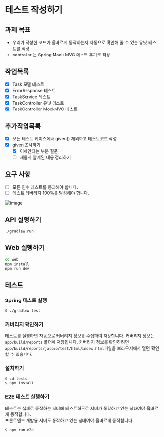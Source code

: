 # 테스트 작성하기

## 과제 목표

- 우리가 작성한 코드가 올바르게 동작하는지 자동으로 확인해 줄 수 있는 유닛 테스트를 작성
- controller 는 Spring Mock MVC 테스트 추가로 작성

## 작업목록

- [x] Task 모델 테스트
- [x] ErrorResponse 테스트
- [x] TaskService 테스트
- [x] TaskController 유닛 테스트
- [x] TaskController MockMVC 테스트

## 추가작업목록
- [x] 모든 테스트 케이스에서 given() 제외하고 테스트코드 작성
- [x] given 조사하기
  - [x] 이해안되는 부분 질문
  - [ ] 새롭게 알게된 내용 정리하기

## 요구 사항

- [ ] 모든 인수 테스트를 통과해야 합니다.
- [ ] 테스트 커버리지 100%를 달성해야 합니다.

![image](https://user-images.githubusercontent.com/14071105/104756530-45f47f80-579f-11eb-9bbf-d47d065e207b.png)

## API 실행하기

```bash
./gradlew run
```

## Web 실행하기

```bash
cd web
npm install
npm run dev
```

## 테스트

### Spring 테스트 실행

```bash
$ ./gradlew test
```

### 커버리지 확인하기

테스트를 실행하면 자동으로 커버리지 정보를 수집하여 저장합니다. 커버리지 정보는 `app/build/reports`
폴더에 저장됩니다. 커버리지 정보를 확인하려면 `app/build/reports/jacoco/test/html/index.html`파일을
브라우저에서 열면 확인할 수 있습니다.

### 설치하기

```bash
$ cd tests
$ npm install
```

### E2E 테스트 실행하기

테스트는 실제로 동작하는 서버에 테스트하므로 서버가 동작하고 있는 상태여야 올바르게 동작합니다.  
프론트엔드 개발용 서버도 동작하고 있는 상태여야 올바르게 동작합니다.

```bash
$ npm run e2e
```


